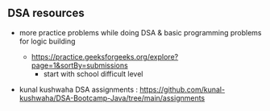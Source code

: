 ## DSA resources

- more practice problems while doing DSA & basic programming problems for logic building
    - https://practice.geeksforgeeks.org/explore?page=1&sortBy=submissions
        - start with school difficult level

- kunal kushwaha DSA assignments : https://github.com/kunal-kushwaha/DSA-Bootcamp-Java/tree/main/assignments
